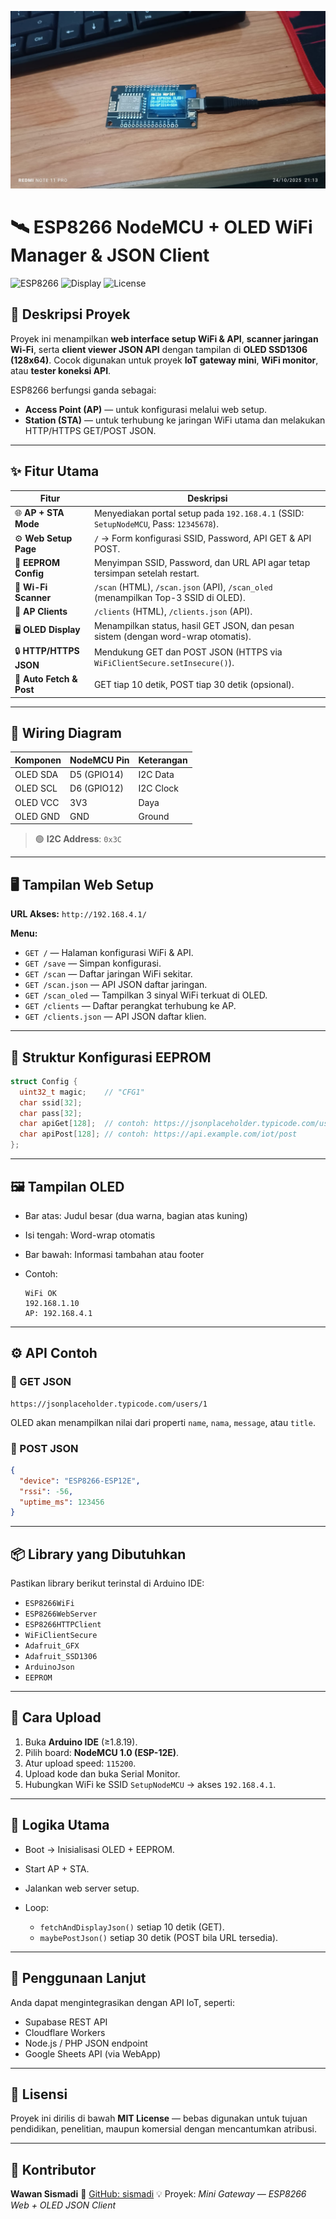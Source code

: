 <!-- Social Preview Metadata -->
<meta property="og:title" content="Mini Gateway — Web-Configurable IoT Gateway for ESP8266">
<meta property="og:description" content="Smart dual-mode Wi-Fi gateway with JSON API, web dashboard, and DHCP scanner for Wemos D1 mini. Built with Arduino and ESP8266WebServer.">
<meta property="og:image" content="https://raw.githubusercontent.com/sismadi/mini-gateway/main/docs/esp8266oled.jpeg">
<meta property="og:type" content="website">
<meta property="og:url" content="https://github.com/sismadi/ESP8266-OLED-WiFi-JSON">
<meta name="twitter:card" content="summary_large_image">

<!-- Banner -->
<p align="center">
  <img src="./esp8266oled.jpeg" alt="Mini Gateway Banner">
</p>

# 🛰️ ESP8266 NodeMCU + OLED WiFi Manager & JSON Client

![ESP8266](https://img.shields.io/badge/Board-ESP8266--12E-blue)
![Display](https://img.shields.io/badge/Display-SSD1306%20128x64-yellow)
![License](https://img.shields.io/badge/license-MIT-green)

## 📘 Deskripsi Proyek

Proyek ini menampilkan **web interface setup WiFi & API**, **scanner jaringan Wi-Fi**, serta **client viewer JSON API** dengan tampilan di **OLED SSD1306 (128x64)**.
Cocok digunakan untuk proyek **IoT gateway mini**, **WiFi monitor**, atau **tester koneksi API**.

ESP8266 berfungsi ganda sebagai:

* **Access Point (AP)** — untuk konfigurasi melalui web setup.
* **Station (STA)** — untuk terhubung ke jaringan WiFi utama dan melakukan HTTP/HTTPS GET/POST JSON.

---

## ✨ Fitur Utama

| Fitur                    | Deskripsi                                                                             |
| ------------------------ | ------------------------------------------------------------------------------------- |
| 🌐 **AP + STA Mode**     | Menyediakan portal setup pada `192.168.4.1` (SSID: `SetupNodeMCU`, Pass: `12345678`). |
| ⚙️ **Web Setup Page**    | `/` → Form konfigurasi SSID, Password, API GET & API POST.                            |
| 💾 **EEPROM Config**     | Menyimpan SSID, Password, dan URL API agar tetap tersimpan setelah restart.           |
| 📡 **Wi-Fi Scanner**     | `/scan` (HTML), `/scan.json` (API), `/scan_oled` (menampilkan Top-3 SSID di OLED).    |
| 👥 **AP Clients**        | `/clients` (HTML), `/clients.json` (API).                                             |
| 🖥️ **OLED Display**     | Menampilkan status, hasil GET JSON, dan pesan sistem (dengan word-wrap otomatis).     |
| 🔒 **HTTP/HTTPS JSON**   | Mendukung GET dan POST JSON (HTTPS via `WiFiClientSecure.setInsecure()`).             |
| 🔁 **Auto Fetch & Post** | GET tiap 10 detik, POST tiap 30 detik (opsional).                                     |

---

## 🧩 Wiring Diagram

| Komponen | NodeMCU Pin | Keterangan |
| -------- | ----------- | ---------- |
| OLED SDA | D5 (GPIO14) | I2C Data   |
| OLED SCL | D6 (GPIO12) | I2C Clock  |
| OLED VCC | 3V3         | Daya       |
| OLED GND | GND         | Ground     |

> 🟢 **I2C Address**: `0x3C`

---

## 🖥️ Tampilan Web Setup

**URL Akses:**
`http://192.168.4.1/`

**Menu:**

* `GET /` — Halaman konfigurasi WiFi & API.
* `GET /save` — Simpan konfigurasi.
* `GET /scan` — Daftar jaringan WiFi sekitar.
* `GET /scan.json` — API JSON daftar jaringan.
* `GET /scan_oled` — Tampilkan 3 sinyal WiFi terkuat di OLED.
* `GET /clients` — Daftar perangkat terhubung ke AP.
* `GET /clients.json` — API JSON daftar klien.

---

## 🔧 Struktur Konfigurasi EEPROM

```cpp
struct Config {
  uint32_t magic;    // "CFG1"
  char ssid[32];
  char pass[32];
  char apiGet[128];  // contoh: https://jsonplaceholder.typicode.com/users/1
  char apiPost[128]; // contoh: https://api.example.com/iot/post
};
```

---

## 🖼️ Tampilan OLED

* Bar atas: Judul besar (dua warna, bagian atas kuning)
* Isi tengah: Word-wrap otomatis
* Bar bawah: Informasi tambahan atau footer
* Contoh:

  ```
  WiFi OK
  192.168.1.10
  AP: 192.168.4.1
  ```

---

## ⚙️ API Contoh

### 🔹 GET JSON

```text
https://jsonplaceholder.typicode.com/users/1
```

OLED akan menampilkan nilai dari properti `name`, `nama`, `message`, atau `title`.

### 🔹 POST JSON

```json
{
  "device": "ESP8266-ESP12E",
  "rssi": -56,
  "uptime_ms": 123456
}
```

---

## 📦 Library yang Dibutuhkan

Pastikan library berikut terinstal di Arduino IDE:

* `ESP8266WiFi`
* `ESP8266WebServer`
* `ESP8266HTTPClient`
* `WiFiClientSecure`
* `Adafruit_GFX`
* `Adafruit_SSD1306`
* `ArduinoJson`
* `EEPROM`

---

## 🚀 Cara Upload

1. Buka **Arduino IDE** (≥1.8.19).
2. Pilih board: **NodeMCU 1.0 (ESP-12E)**.
3. Atur upload speed: `115200`.
4. Upload kode dan buka Serial Monitor.
5. Hubungkan WiFi ke SSID `SetupNodeMCU` → akses `192.168.4.1`.

---

## 🧠 Logika Utama

* Boot → Inisialisasi OLED + EEPROM.
* Start AP + STA.
* Jalankan web server setup.
* Loop:

  * `fetchAndDisplayJson()` setiap 10 detik (GET).
  * `maybePostJson()` setiap 30 detik (POST bila URL tersedia).

---

## 🧰 Penggunaan Lanjut

Anda dapat mengintegrasikan dengan API IoT, seperti:

* Supabase REST API
* Cloudflare Workers
* Node.js / PHP JSON endpoint
* Google Sheets API (via WebApp)

---

## 📜 Lisensi

Proyek ini dirilis di bawah **MIT License** — bebas digunakan untuk tujuan pendidikan, penelitian, maupun komersial dengan mencantumkan atribusi.

---

## 👤 Kontributor

**Wawan Sismadi**
📡 [GitHub: sismadi](https://github.com/sismadi)
💡 Proyek: *Mini Gateway — ESP8266 Web + OLED JSON Client*

